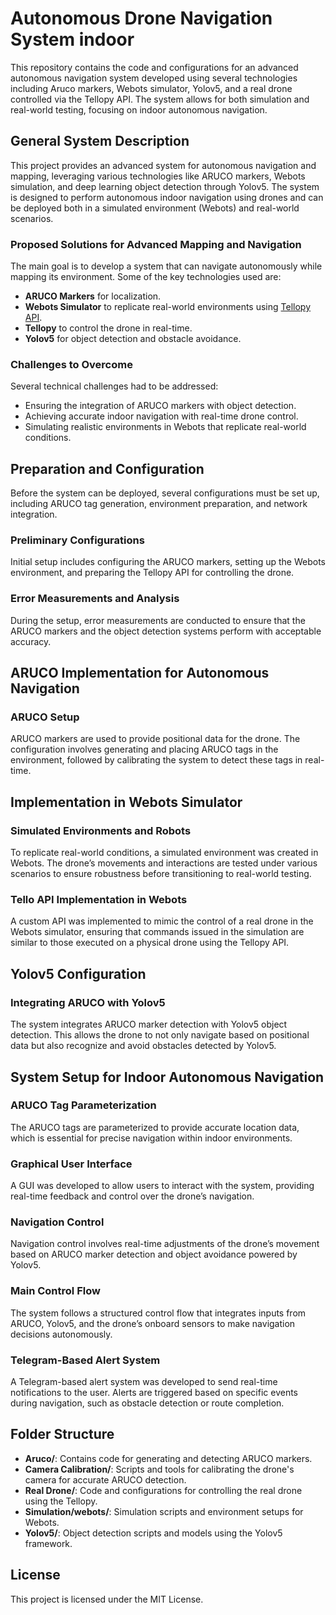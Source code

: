 # Autonomous Drone Navigation System indoor

This repository contains the code and configurations for an advanced autonomous navigation system developed using several technologies including Aruco markers, Webots simulator, Yolov5, and a real drone controlled via the Tellopy API. The system allows for both simulation and real-world testing, focusing on indoor autonomous navigation.

## General System Description

This project provides an advanced system for autonomous navigation and mapping, leveraging various technologies like ARUCO markers, Webots simulation, and deep learning object detection through Yolov5. The system is designed to perform autonomous indoor navigation using drones and can be deployed both in a simulated environment (Webots) and real-world scenarios.

### Proposed Solutions for Advanced Mapping and Navigation

The main goal is to develop a system that can navigate autonomously while mapping its environment. Some of the key technologies used are:
- **ARUCO Markers** for localization.
- **Webots Simulator** to replicate real-world environments using [Tellopy API](https://github.com/juanmill4/API-Tello-tellopy-Webots).
- **Tellopy** to control the drone in real-time.
- **Yolov5** for object detection and obstacle avoidance.

### Challenges to Overcome

Several technical challenges had to be addressed:
- Ensuring the integration of ARUCO markers with object detection.
- Achieving accurate indoor navigation with real-time drone control.
- Simulating realistic environments in Webots that replicate real-world conditions.

## Preparation and Configuration

Before the system can be deployed, several configurations must be set up, including ARUCO tag generation, environment preparation, and network integration.

### Preliminary Configurations

Initial setup includes configuring the ARUCO markers, setting up the Webots environment, and preparing the Tellopy API for controlling the drone.

### Error Measurements and Analysis

During the setup, error measurements are conducted to ensure that the ARUCO markers and the object detection systems perform with acceptable accuracy.

## ARUCO Implementation for Autonomous Navigation

### ARUCO Setup

ARUCO markers are used to provide positional data for the drone. The configuration involves generating and placing ARUCO tags in the environment, followed by calibrating the system to detect these tags in real-time.

## Implementation in Webots Simulator

### Simulated Environments and Robots

To replicate real-world conditions, a simulated environment was created in Webots. The drone’s movements and interactions are tested under various scenarios to ensure robustness before transitioning to real-world testing.

### Tello API Implementation in Webots

A custom API was implemented to mimic the control of a real drone in the Webots simulator, ensuring that commands issued in the simulation are similar to those executed on a physical drone using the Tellopy API.

## Yolov5 Configuration

### Integrating ARUCO with Yolov5

The system integrates ARUCO marker detection with Yolov5 object detection. This allows the drone to not only navigate based on positional data but also recognize and avoid obstacles detected by Yolov5.

## System Setup for Indoor Autonomous Navigation

### ARUCO Tag Parameterization

The ARUCO tags are parameterized to provide accurate location data, which is essential for precise navigation within indoor environments.

### Graphical User Interface

A GUI was developed to allow users to interact with the system, providing real-time feedback and control over the drone’s navigation.

### Navigation Control

Navigation control involves real-time adjustments of the drone’s movement based on ARUCO marker detection and object avoidance powered by Yolov5.

### Main Control Flow

The system follows a structured control flow that integrates inputs from ARUCO, Yolov5, and the drone’s onboard sensors to make navigation decisions autonomously.

### Telegram-Based Alert System

A Telegram-based alert system was developed to send real-time notifications to the user. Alerts are triggered based on specific events during navigation, such as obstacle detection or route completion.

## Folder Structure

- **Aruco/**: Contains code for generating and detecting ARUCO markers.
- **Camera Calibration/**: Scripts and tools for calibrating the drone's camera for accurate ARUCO detection.
- **Real Drone/**: Code and configurations for controlling the real drone using the Tellopy.
- **Simulation/webots/**: Simulation scripts and environment setups for Webots.
- **Yolov5/**: Object detection scripts and models using the Yolov5 framework.

## License

This project is licensed under the MIT License.

